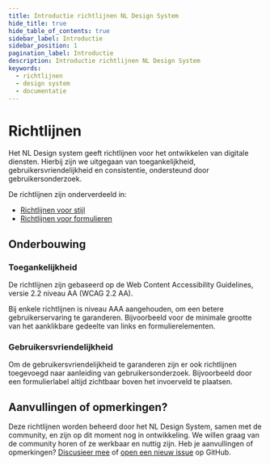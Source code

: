 ```yaml
---
title: Introductie richtlijnen NL Design System
hide_title: true
hide_table_of_contents: true
sidebar_label: Introductie
sidebar_position: 1
pagination_label: Introductie
description: Introductie richtlijnen NL Design System
keywords:
  - richtlijnen
  - design system
  - documentatie
---
```


# Richtlijnen

Het NL Design system geeft richtlijnen voor het ontwikkelen van digitale diensten. Hierbij zijn we uitgegaan van toegankelijkheid, gebruikersvriendelijkheid en consistentie, ondersteund door gebruikersonderzoek.

De richtlijnen zijn onderverdeeld in:

- [Richtlijnen voor stijl](/richtlijnen/stijl/)
- [Richtlijnen voor formulieren](/richtlijnen/formulieren/)

## Onderbouwing

### Toegankelijkheid

De richtlijnen zijn gebaseerd op de Web Content Accessibility Guidelines, versie 2.2 niveau AA (WCAG 2.2 AA).

Bij enkele richtlijnen is niveau AAA aangehouden, om een betere gebruikerservaring te garanderen. Bijvoorbeeld voor de minimale grootte van het aanklikbare gedeelte van links en formulierelementen.

### Gebruikersvriendelijkheid

Om de gebruikersvriendelijkheid te garanderen zijn er ook richtlijnen toegevoegd naar aanleiding van gebruikersonderzoek. Bijvoorbeeld door een formulierlabel altijd zichtbaar boven het invoerveld te plaatsen.

## Aanvullingen of opmerkingen?

Deze richtlijnen worden beheerd door het NL Design System, samen met de community, en zijn op dit moment nog in ontwikkeling.
We willen graag van de community horen of ze werkbaar en nuttig zijn. Heb je aanvullingen of opmerkingen? [Discusieer mee](https://github.com/nl-design-system/documentatie/discussions/473) of [open een nieuw issue](https://github.com/nl-design-system/documentatie/issues) op GitHub.

